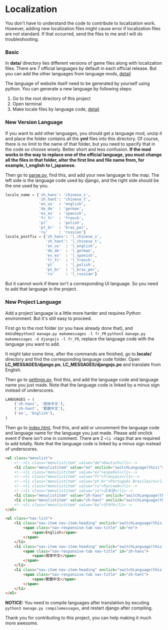 # Localization

You don't have to understand the code to contribute to localization work. However, adding new localization files might cause error if localization files are not standard. If that occurred, send the files to me and I will do troubleshooting.

### Basic

In **data/** directory lies different versions of game files along with localization files. There are 7 official languages by default in each official release. But you can add the other languages from language mods, [detail](#new-version-language)

The language of website itself need to be generated by yourself using python.
You can generate a new language by following steps:

1. Go to the root directory of this project
2. Open terminal
3. Make locale files by language code, [detail](#new-project-language)

### New Version Language

If you want to add other languages, you should get a language mod, unzip it and place the folder contains all the **yml** files into this directory. Of course, there is no limit to the name of that folder, but you need to specify that in the code so choose wisely. Better short and less confusion. **If the mod works in the way to replace one of the official language, you must change all the files in that folder, alter the first line and file name from, for example, l_english to l_japanese.**

Then go to [parse.py](stellaris_tech_tree/parse.py), find this, and add your new language to the map. The left side is the language code used by django, and the right side should be the one used by you.

```python
locale_name = {'zh_hans': 'chinese_s',
               'zh_hant': 'chinese_t',
               'en_us'  : 'english',
               'de_de'  : 'german',
               'es_es'  : 'spanish',
               'fr_fr'  : 'french',
               'pl'     : 'polish',
               'pt_br'  : 'braz_por',
               'ru'     : 'russian'}
locale_postfix = {'zh_hans': 'l_chinese_s',
                  'zh_hant': 'l_chinese_t',
                  'en_us'  : 'l_english',
                  'de_de'  : 'l_german',
                  'es_es'  : 'l_spanish',
                  'fr_fr'  : 'l_french',
                  'pl'     : 'l_polish',
                  'pt_br'  : 'l_braz_por',
                  'ru'     : 'l_russian'}
```

But it cannot work if there isn't a corresponding UI language. So you need to add that language in the project.

### New Project Language

Add a project language is a little more harder and requires Python environment. But it's still easy to proceed.

First go to the root folder (or you have already done that), and excute`python3 manage.py makemessages -l fr_FR` `python3 manage.py makemessages -d djangojs -l fr_FR`, replace the language code with the language you want to add.

It might take some time, after the commands are finished, go to **locale/** directory and find the corresponding language code folder. Open **LC_MESSAGES/django.po**, **LC_MESSAGES/djangojs.po** and translate from English.

Then go to [settings.py](stellaris_tech_tree/settings.py), find this, and add the language code and language name you just made. Note that the language code is linked by a minus sign instead of underscores.

```python
LANGUAGES = (
    ('zh-hans', '简体中文'),
    ('zh-hant', '繁體中文'),
    ('en', 'English'),
)
```

Then go to [index.html](templates/index.html), find this, and add or uncomment the language code and language name for the language you just made. Please add onclick event if there isn't one in comment. There are 2 `<li >`tags that are required to add totally. Note that the language code is linked by a minus sign instead of underscores.

```html
<ul class="menulist">
    <!--<li class="menulistitem" value="de">Deutsch</li>-->
    <li class="menulistitem" value="en" onclick="switchLanguage(this)">English</li>
    <!--<li class="menulistitem" value="es">español</li>-->
    <!--<li class="menulistitem" value="fr">français</li>-->
    <!--<li class="menulistitem" value="pt-br">Português Brasileiro</li>-->
    <!--<li class="menulistitem" value="ru">Русский</li>-->
    <!--<li class="menulistitem" value="ja">日本語</li>-->
    <li class="menulistitem" value="zh-hans" onclick="switchLanguage(this)">简体中文</li>
    <li class="menulistitem" value="zh-hant" onclick="switchLanguage(this)">繁體中文</li>
    <!--<li class="menulistitem" value="ko">한국어</li>-->
</ul>
```

```html
<ul class="nav-list">
    <li class="nav-item nav-item-heading" onclick="switchLanguage(this)">
        <span class="nav-responsive-tab nav-title" id="en">
            <span>English</span>
        </span>
    </li>
    <li class="nav-item nav-item-heading" onclick="switchLanguage(this)">
        <span class="nav-responsive-tab nav-title" id="zh-hans">
            <span>简体中文</span>
        </span>
    </li>
    <li class="nav-item nav-item-heading" onclick="switchLanguage(this)">
        <span class="nav-responsive-tab nav-title" id="zh-hant">
            <span>繁體中文</span>
        </span>
    </li>
</ul>
```

**NOTICE:** You need to compile languages after translatiion by excuting `python3 manage.py compilemessages`, and restart django after compiling.

Thank you for contributing to this project, you can help making it much more awesome.